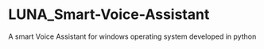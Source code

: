 # LUNA_Smart-Voice-Assistant
A smart Voice Assistant for windows operating system developed in python
